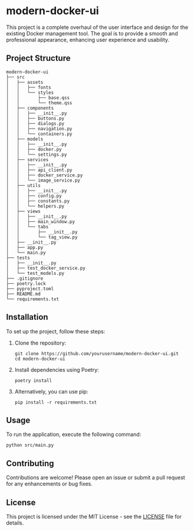 # modern-docker-ui

This project is a complete overhaul of the user interface and design for the existing Docker management tool. The goal is to provide a smooth and professional appearance, enhancing user experience and usability.

## Project Structure

```
modern-docker-ui
├── src
│   ├── assets
│   │   ├── fonts
│   │   └── styles
│   │       ├── base.qss
│   │       └── theme.qss
│   ├── components
│   │   ├── __init__.py
│   │   ├── buttons.py
│   │   ├── dialogs.py
│   │   ├── navigation.py
│   │   └── containers.py
│   ├── models
│   │   ├── __init__.py
│   │   ├── docker.py
│   │   └── settings.py
│   ├── services
│   │   ├── __init__.py
│   │   ├── api_client.py
│   │   ├── docker_service.py
│   │   └── image_service.py 
│   ├── utils
│   │   ├── __init__.py
│   │   ├── config.py
│   │   ├── constants.py
│   │   └── helpers.py
│   ├── views
│   │   ├── __init__.py
│   │   ├── main_window.py
│   │   └── tabs
│   │       ├── __init__.py
│   │       └── tag_view.py
│   ├── __init__.py
│   ├── app.py
│   └── main.py
├── tests
│   ├── __init__.py
│   ├── test_docker_service.py
│   └── test_models.py
├── .gitignore
├── poetry.lock
├── pyproject.toml
├── README.md
└── requirements.txt
```

## Installation

To set up the project, follow these steps:

1. Clone the repository:
   ```
   git clone https://github.com/yourusername/modern-docker-ui.git
   cd modern-docker-ui
   ```

2. Install dependencies using Poetry:
   ```
   poetry install
   ```

3. Alternatively, you can use pip:
   ```
   pip install -r requirements.txt
   ```

## Usage

To run the application, execute the following command:
```
python src/main.py
```

## Contributing

Contributions are welcome! Please open an issue or submit a pull request for any enhancements or bug fixes.

## License

This project is licensed under the MIT License - see the [LICENSE](LICENSE) file for details.